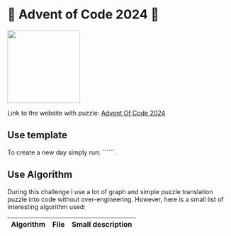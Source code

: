 # 🎄 Advent of Code 2024 🎄

<img src="./img/rustacean-flat-happy.png" width="164">

Link to the website with puzzle: [Advent Of Code 2024](https://adventofcode.com/2024)

## Use template

To create a new day simply run: ``````.

## Use Algorithm

During this challenge I use a lot of graph and simple puzzle translation puzzle into code without over-engineering. However, here is a small list of interesting algorithm used:

Algorithm|File|Small description
--|--|--
